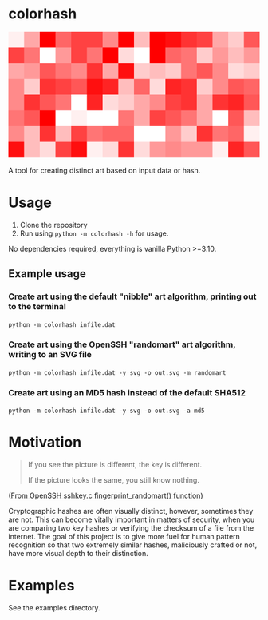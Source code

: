 # colorhash

![Hash of the full colorhash source code](examples/fullsource-sha512-nibble.svg)

A tool for creating distinct art based on input data or hash.

# Usage

1. Clone the repository
2. Run using `python -m colorhash -h` for usage.

No dependencies required, everything is vanilla Python >=3.10.

## Example usage

### Create art using the default "nibble" art algorithm, printing out to the terminal

`python -m colorhash infile.dat`

### Create art using the OpenSSH "randomart" art algorithm, writing to an SVG file

`python -m colorhash infile.dat -y svg -o out.svg -m randomart`

### Create art using an MD5 hash instead of the default SHA512

`python -m colorhash infile.dat -y svg -o out.svg -a md5`

# Motivation

> If you see the picture is different, the key is different.
>
> If the picture looks the same, you still know nothing.

([From OpenSSH sshkey.c fingerprint_randomart() function](https://github.com/openssh/openssh-portable/blob/8054b906983ceaed01fabd8188d3dac24c05ba39/sshkey.c#L993))

Cryptographic hashes are often visually distinct, however, sometimes they are not. This can become
vitally important in matters of security, when you are comparing two key hashes or verifying the
checksum of a file from the internet. The goal of this project is to give more fuel for human
pattern recognition so that two extremely similar hashes, maliciously crafted or not, have more
visual depth to their distinction.

# Examples

See the examples directory.
